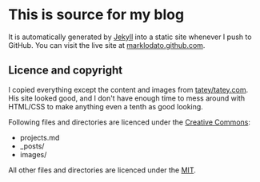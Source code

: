 # This is source for my blog

It is automatically generated by [Jekyll](https://github.com/mojombo/jekyll)
into a static site whenever I push to GitHub. You can visit the live site
at [marklodato.github.com](https://marklodato.github.com).

## Licence and copyright

I copied everything except the content and images from
[tatey/tatey.com](https://github.com/tatey/tatey.com).  His site looked good,
and I don't have enough time to mess around with HTML/CSS to make anything
even a tenth as good looking.

Following files and directories are licenced under the [Creative
Commons](https://creativecommons.org/licenses/by-nc-nd/2.5/au/):

* projects.md
* _posts/
* images/

All other files and directories are licenced under the
[MIT](https://www.opensource.org/licenses/mit-license.php).
